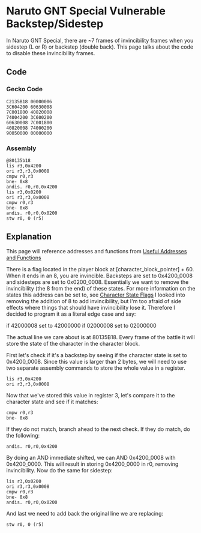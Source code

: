# Naruto GNT Special Vulnerable Backstep/Sidestep

In Naruto GNT Special, there are ~7 frames of invincibility frames when you sidestep (L or R) or backstep (double back). This page talks about the code to disable these invincibility frames.

## Code

### Gecko Code

```
C2135B18 00000006
3C604200 60630008
7C001800 40820008
74004200 3C600200
60630008 7C001800
40820008 74000200
90050000 00000000
```

### Assembly

```
@80135b18
lis r3,0x4200
ori r3,r3,0x0008
cmpw r0,r3
bne- 0x8
andis. r0,r0,0x4200
lis r3,0x0200
ori r3,r3,0x0008
cmpw r0,r3
bne- 0x8
andis. r0,r0,0x0200
stw r0, 0 (r5)
```

## Explanation

This page will reference addresses and functions from [Useful Addresses and Functions](/gntsp/docs/guides/addresses_and_functions.md)

There is a flag located in the player block at [character_block_pointer] + 60.
When it ends in an 8, you are invincible. Backsteps are set to 0x4200_0008 and sidesteps are set to 0x0200_0008. Essentially we want to remove the invincibility (the 8 from the end) of these states. For more information on the states this address can be set to, see [Character State Flags](/gntsp/docs/guides/addresses_and_functions.md#character-state-flags) I looked into removing the addition of 8 to add invincibility, but I'm too afraid of side effects where things that should have invincibility lose it. Therefore I decided to program it as a literal edge case and say:

if 42000008 set to 42000000
if 02000008 set to 02000000

The actual line we care about is at 80135B18. Every frame of the battle it will store the state of the character in the character block.

First let's check if it's a backstep by seeing if the character state is set to 0x4200_0008. Since this value is larger than 2 bytes, we will need to use two separate assembly commands to store the whole value in a register.

```
lis r3,0x4200
ori r3,r3,0x0008
```

Now that we've stored this value in register 3, let's compare it to the character state and see if it matches:

```
cmpw r0,r3
bne- 0x8
```

If they do not match, branch ahead to the next check. If they do match, do the following:

```
andis. r0,r0,0x4200
```

By doing an AND immediate shifted, we can AND 0x4200_0008 with 0x4200_0000. This will result in storing 0x4200_0000 in r0, removing invincibility. Now do the same for sidestep:

```
lis r3,0x0200
ori r3,r3,0x0008
cmpw r0,r3
bne- 0x8
andis. r0,r0,0x0200
```

And last we need to add back the original line we are replacing:

```
stw r0, 0 (r5)
```


